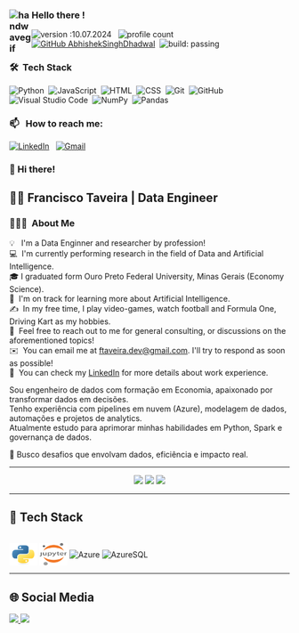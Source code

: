 ### <img alt="handwavegif" src="https://user-images.githubusercontent.com/39513876/112366216-8cfe7400-8cfe-11eb-8116-7d3dbae20e97.gif" width='40' align="left"/> Hello there !
![version :10.07.2024](https://img.shields.io/badge/version-10.07.2024-informational) &nbsp;
![profile count](https://komarev.com/ghpvc/?username=AbhishekSinghDhadwal&color=red)&nbsp;
[![GitHub AbhishekSinghDhadwal](https://img.shields.io/github/followers/AbhishekSinghDhadwal?label=follow&style=social)](https://github.com/AbhishekSinghDhadwal)&nbsp;
![build: passing](https://img.shields.io/badge/build-passing-success)

### 🛠 &nbsp;Tech Stack

![Python](https://img.shields.io/badge/-Python-05122A?style=flat&logo=python)&nbsp;
![JavaScript](https://img.shields.io/badge/-JavaScript-05122A?style=flat&logo=javascript)&nbsp;
![HTML](https://img.shields.io/badge/-HTML-05122A?style=flat&logo=HTML5)&nbsp;
![CSS](https://img.shields.io/badge/-CSS-05122A?style=flat&logo=CSS3&logoColor=1572B6)&nbsp;
![Git](https://img.shields.io/badge/-Git-05122A?style=flat&logo=git)&nbsp;
![GitHub](https://img.shields.io/badge/-GitHub-05122A?style=flat&logo=github)&nbsp;
![Visual Studio Code](https://img.shields.io/badge/-Visual%20Studio%20Code-05122A?style=flat&logo=visual-studio-code&logoColor=007ACC)&nbsp;
![NumPy](https://img.shields.io/badge/numpy%20-%23013243.svg?&style=flat&logo=numpy&logoColor=white)&nbsp;
![Pandas](https://img.shields.io/badge/pandas%20-%23150458.svg?&style=flat&logo=pandas&logoColor=white)&nbsp;

### 📫 &nbsp; How to reach me:


<a href="https://www.linkedin.com/in/francisco-a-taveira/"><img alt="LinkedIn" src="https://img.shields.io/badge/linkedin%20-%230077B5.svg?&style=flat&logo=linkedin&logoColor=white"/></a> &nbsp;
<a href="mailto:ftaveira.dev@gmail.com"><img alt="Gmail" src="https://img.shields.io/badge/Gmail-D14836?style=flat&logo=gmail&logoColor=white" /></a> &nbsp;


### 👋 Hi there!

## 👨‍💻 Francisco Taveira | Data Engineer

### 👨🏻‍💻 &nbsp;About Me

💡 &nbsp; I'm a Data Enginner and researcher by profession! \
💻 &nbsp;I'm currently performing research in the field of Data and Artificial Intelligence.\
🎓&nbsp;I graduated form Ouro Preto Federal University, Minas Gerais (Economy Science).\
🌱 &nbsp;I'm on track for learning more about Artificial Intelligence.\
✍️ &nbsp;In my free time, I play video-games, watch football and Formula One, Driving Kart as my hobbies.\
💬 &nbsp;Feel free to reach out to me for general consulting, or discussions on the aforementioned topics!\
✉️ &nbsp;You can email me at ftaveira.dev@gmail.com. I'll try to respond as soon as possible!\
📄 &nbsp;You can check my [LinkedIn](https://www.linkedin.com/in/francisco-a-taveira/) for more details about work experience.

Sou engenheiro de dados com formação em Economia, apaixonado por transformar dados em decisões.  
Tenho experiência com pipelines em nuvem (Azure), modelagem de dados, automações e projetos de analytics.  
Atualmente estudo para aprimorar minhas habilidades em Python, Spark e governança de dados.

🎯 Busco desafios que envolvam dados, eficiência e impacto real.

---

<div align="center">

  <!-- GitHub Stats -->
  <img height="180em" src="https://github-readme-stats.vercel.app/api?username=ftaveira-data&show_icons=true&theme=chartreuse-dark" />
  <img height="180em" src="https://github-readme-stats.vercel.app/api/top-langs/?username=ftaveira-data&layout=compact&langs_count=6&theme=chartreuse-dark"/>
  <img src="https://github-readme-streak-stats.herokuapp.com/?user=ftaveira-data&theme=chartreuse-dark" />

</div>

---

## 🚀 Tech Stack

<div style="display: inline_block"><br>
  <img align="center" alt="Python" height="40" width="50" src="https://raw.githubusercontent.com/devicons/devicon/master/icons/python/python-original.svg">
  <img align="center" alt="Jupyter" height="40" width="50" src="https://raw.githubusercontent.com/devicons/devicon/master/icons/jupyter/jupyter-original-wordmark.svg">
  <img align="center" alt="Azure" height="40" width="50" src="https://cdn.jsdelivr.net/gh/devicons/devicon@latest/icons/azure/azure-original-wordmark.svg" />
  <img align="center" alt="AzureSQL" height="40" width="50" src="https://cdn.jsdelivr.net/gh/devicons/devicon@latest/icons/azuresqldatabase/azuresqldatabase-original.svg" />
</div>

---

## 🌐 Social Media

<div>
  <a href="https://www.linkedin.com/in/francisco-a-taveira" target="_blank">
    <img src="https://img.shields.io/badge/-LinkedIn-%230077B5?style=for-the-badge&logo=linkedin&logoColor=white">
  </a>
  
  <a href="mailto:ftaveira.dev@gmail.com" target="_blank">
    <img src="https://img.shields.io/badge/-Gmail-%23333?style=for-the-badge&logo=gmail&logoColor=white">
  </a>
</div>



